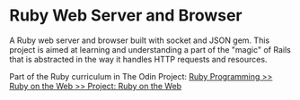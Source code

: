 # Ruby Web Server and Browser

A Ruby web server and browser built with socket and JSON gem. This project is aimed at learning and understanding a part of the "magic" of Rails that is abstracted in the way it handles HTTP requests and resources.

Part of the Ruby curriculum in The Odin Project:
[Ruby Programming >> Ruby on the Web >> Project: Ruby on the Web](http://www.theodinproject.com/ruby-programming/ruby-on-the-web)